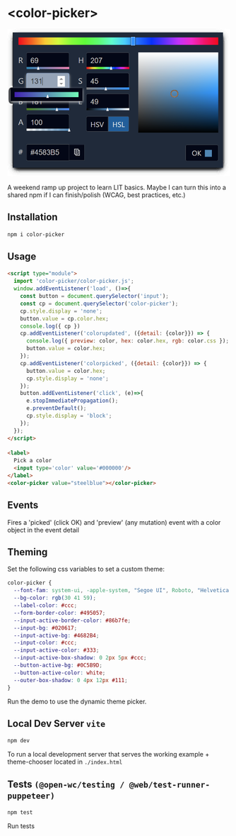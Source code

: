 # \<color-picker>
<img src="img/screenshot.png" width=600>

A weekend ramp up project to learn LIT basics. Maybe I can turn this into a shared npm if I can finish/polish (WCAG, best practices, etc.)

## Installation

```bash
npm i color-picker
```

## Usage

```html
<script type="module">
  import 'color-picker/color-picker.js';
  window.addEventListener('load', ()=>{
    const button = document.querySelector('input');
    const cp = document.querySelector('color-picker');
    cp.style.display = 'none';
    button.value = cp.color.hex;
    console.log({ cp })
    cp.addEventListener('colorupdated', ({detail: {color}}) => {
      console.log({ preview: color, hex: color.hex, rgb: color.css });
      button.value = color.hex;
    });
    cp.addEventListener('colorpicked', ({detail: {color}}) => {
      button.value = color.hex;
      cp.style.display = 'none';
    });
    button.addEventListener('click', (e)=>{
      e.stopImmediatePropagation();
      e.preventDefault();
      cp.style.display = 'block';
    });
  });
</script>

<label>
  Pick a color
  <input type='color' value='#000000'/>
</label>
<color-picker value="steelblue"></color-picker>

```

## Events
Fires a 'picked' (click OK) and 'preview' (any mutation) event with a color object in the event detail 

## Theming
Set the following css variables to set a custom theme:
```css
color-picker {
  --font-fam: system-ui, -apple-system, "Segoe UI", Roboto, "Helvetica Neue";
  --bg-color: rgb(30 41 59);
  --label-color: #ccc;
  --form-border-color: #495057;
  --input-active-border-color: #86b7fe;
  --input-bg: #020617;
  --input-active-bg: #4682B4;
  --input-color: #ccc;
  --input-active-color: #333;
  --input-active-box-shadow: 0 2px 5px #ccc;
  --button-active-bg: #0C5B9D;
  --button-active-color: white;
  --outer-box-shadow: 0 4px 12px #111;
}
```

Run the demo to use the dynamic theme picker.

## Local Dev Server  `vite`

```bash
npm dev
```

To run a local development server that serves the working example + theme-chooser located in `./index.html`



## Tests `(@open-wc/testing / @web/test-runner-puppeteer)`

```bash
npm test
```

Run tests 


